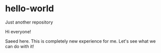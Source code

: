 # hello-world
Just another repository

Hi everyone!

Saeed here. This is completely new experience for me. 
Let's see what we can do with it! 
